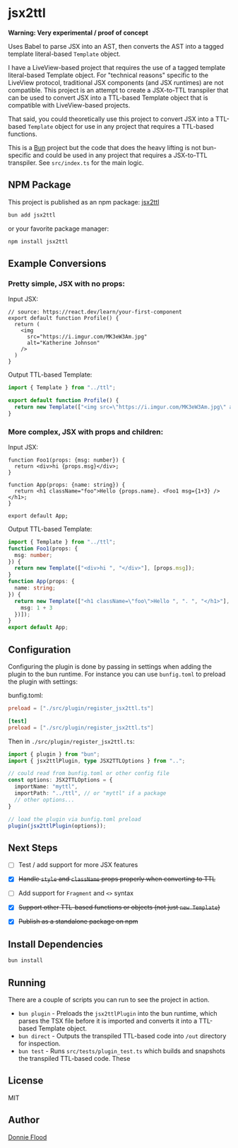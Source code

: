 # jsx2ttl

**Warning: Very experimental / proof of concept**

Uses Babel to parse JSX into an AST, then converts the AST into a tagged template literal-based `Template` object.

I have a LiveView-based project that requires the use of a tagged template literal-based Template object.  For "technical reasons" specific to the LiveView protocol, traditional JSX components (and JSX runtimes) are not compatible.  This project is an attempt to create a JSX-to-TTL transpiler that can be used to convert JSX into a TTL-based Template object that is compatible with LiveView-based projects.

That said, you could theoretically use this project to convert JSX into a TTL-based `Template` object for use in any project that requires a TTL-based functions.

This is a [Bun](https://bun.sh) project but the code that does the heavy lifting is not bun-specific and could be used in any project that requires a JSX-to-TTL transpiler. See `src/index.ts` for the main logic.

## NPM Package
This project is published as an npm package: [jsx2ttl](https://www.npmjs.com/package/jsx2ttl)
```bash
bun add jsx2ttl
```
or your favorite package manager:
```bash
npm install jsx2ttl
```

## Example Conversions

### Pretty simple, JSX with no props:
Input JSX:
```tsx
// source: https://react.dev/learn/your-first-component
export default function Profile() {
  return (
    <img
      src="https://i.imgur.com/MK3eW3Am.jpg"
      alt="Katherine Johnson"
    />
  )
}
```
Output TTL-based Template:
```typescript
import { Template } from "../ttl";

export default function Profile() {
  return new Template(["<img src=\"https://i.imgur.com/MK3eW3Am.jpg\" alt=\"Katherine Johnson\">"], []);
}
```

### More complex, JSX with props and children:
Input JSX:
```tsx
function Foo1(props: {msg: number}) {
  return <div>hi {props.msg}</div>;
}

function App(props: {name: string}) {
  return <h1 className="foo">Hello {props.name}. <Foo1 msg={1+3} /></h1>;
}

export default App;
```

Output TTL-based Template:
```typescript
import { Template } from "../ttl";
function Foo1(props: {
  msg: number;
}) {
  return new Template(["<div>hi ", "</div>"], [props.msg]);
}
function App(props: {
  name: string;
}) {
  return new Template(["<h1 className=\"foo\">Hello ", ". ", "</h1>"], [props.name, Foo1({
    msg: 1 + 3
  })]);
}
export default App;
```

## Configuration
Configuring the plugin is done by passing in settings when adding the plugin to the bun runtime.  For instance you can use `bunfig.toml` to preload the plugin with settings:

bunfig.toml:
```toml
preload = ["./src/plugin/register_jsx2ttl.ts"]

[test]
preload = ["./src/plugin/register_jsx2ttl.ts"]
```

Then in `./src/plugin/register_jsx2ttl.ts`:
```typescript
import { plugin } from "bun";
import { jsx2ttlPlugin, type JSX2TTLOptions } from "..";

// could read from bunfig.toml or other config file
const options: JSX2TTLOptions = {
  importName: "myttl",  
  importPath: "../ttl", // or "myttl" if a package
  // other options...
}

// load the plugin via bunfig.toml preload
plugin(jsx2ttlPlugin(options));
```

## Next Steps
- [ ] Test / add support for more JSX features
- [x] ~~Handle `style` and `className` props properly when converting to TTL~~
- [ ] Add support for `Fragment` and `<>` syntax
- [x] ~~Support other TTL-based functions or objects (not just `new Template`)~~
- [x] ~~Publish as a standalone package on npm~~


## Install Dependencies
```bash
bun install
```

## Running
There are a couple of scripts you can run to see the project in action.
 * `bun plugin` - Preloads the `jsx2ttlPlugin` into the bun runtime, which parses the TSX file before it is imported and converts it into a TTL-based Template object.
 * `bun direct` - Outputs the transpiled TTL-based code into `/out` directory for inspection.
 * `bun test` - Runs `src/tests/plugin_test.ts` which builds and snapshots the transpiled TTL-based code. These


## License
MIT

## Author
[Donnie Flood](https://github.com/floodfx)
